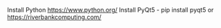 Install Python https://www.python.org/
Install PyQt5 - pip install pyqt5 or https://riverbankcomputing.com/